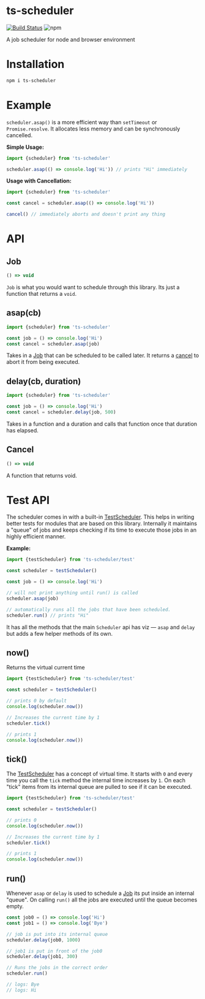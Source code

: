 # ts-scheduler

[![Build Status](https://travis-ci.com/tusharmath/ts-scheduler.svg?branch=master)](https://travis-ci.com/tusharmath/ts-scheduler)
![npm](https://img.shields.io/npm/v/ts-scheduler.svg)

A job scheduler for node and browser environment

# Installation

```bash
npm i ts-scheduler
```

# Example

`scheduler.asap()` is a more efficient way than `setTimeout` or `Promise.resolve`. It allocates less memory and can be synchronously cancelled.

**Simple Usage:**

```ts
import {scheduler} from 'ts-scheduler'

scheduler.asap(() => console.log('Hi')) // prints "Hi" immediately
```

**Usage with Cancellation:**

```ts
import {scheduler} from 'ts-scheduler'

const cancel = scheduler.asap(() => console.log('Hi'))

cancel() // immediately aborts and doesn't print any thing
```

# API

## Job

```ts
() => void
```

`Job` is what you would want to schedule through this library. Its just a function that returns a `void`.

## asap(cb)

```ts
import {scheduler} from 'ts-scheduler'

const job = () => console.log('Hi')
const cancel = scheduler.asap(job)
```

Takes in a [Job](#job) that can be scheduled to be called later. It returns a [cancel](#cancel) to abort it from being executed.

## delay(cb, duration)

```ts
import {scheduler} from 'ts-scheduler'

const job = () => console.log('Hi')
const cancel = scheduler.delay(job, 500)
```

Takes in a function and a duration and calls that function once that duration has elapsed.

## Cancel

```ts
() => void
```

A function that returns void.

# Test API

The scheduler comes in with a built-in [TestScheduler]. This helps in writing better tests for modules that are based on this library. Internally it maintains a "queue" of jobs and keeps checking if its time to execute those jobs in an highly efficient manner.

**Example:**

```ts
import {testScheduler} from 'ts-scheduler/test'

const scheduler = testScheduler()

const job = () => console.log('Hi')

// will not print anything until run() is called
scheduler.asap(job)

// automatically runs all the jobs that have been scheduled.
scheduler.run() // prints "Hi"
```

It has all the methods that the main `Scheduler` api has viz — `asap` and `delay` but adds a few helper methods of its own.

## now()

Returns the virtual current time

```ts
import {testScheduler} from 'ts-scheduler/test'

const scheduler = testScheduler()

// prints 0 by default
console.log(scheduler.now())

// Increases the current time by 1
scheduler.tick()

// prints 1
console.log(scheduler.now())
```

## tick()

The [TestScheduler] has a concept of virtual time. It starts with `0` and every time you call the `tick` method the internal time increases by `1`. On each "tick" items from its internal queue are pulled to see if it can be executed.

```ts
import {testScheduler} from 'ts-scheduler/test'

const scheduler = testScheduler()

// prints 0
console.log(scheduler.now())

// Increases the current time by 1
scheduler.tick()

// prints 1
console.log(scheduler.now())
```

## run()

Whenever `asap` or `delay` is used to schedule a [Job](#job) its put inside an internal "queue". On calling `run()` all the jobs are executed until the queue becomes empty.

```ts
const job0 = () => console.log('Hi')
const job1 = () => console.log('Bye')

// job is put into its internal queue
scheduler.delay(job0, 1000)

// job1 is put in front of the job0
scheduler.delay(job1, 300)

// Runs the jobs in the correct order
scheduler.run()

// logs: Bye
// logs: Hi
```

[testscheduler]: https://github.com/tusharmath/ts-scheduler/blob/master/src/TestScheduler.ts
